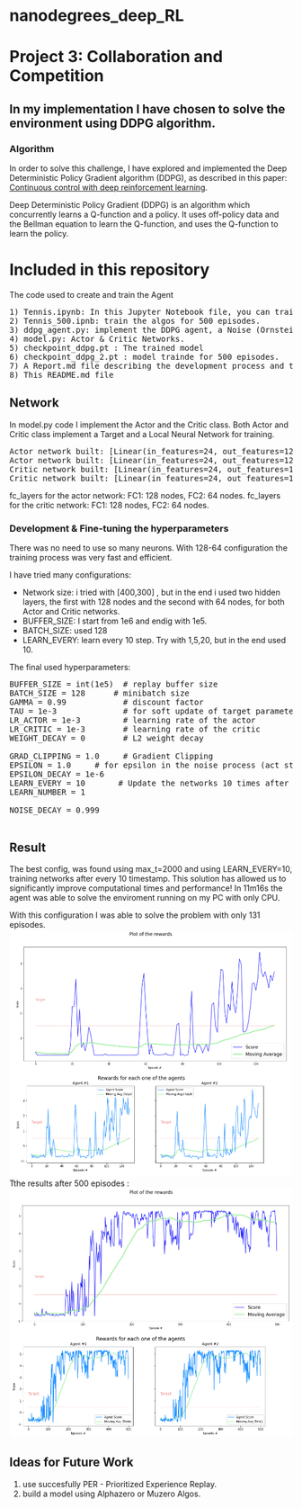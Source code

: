 # nanodegrees_deep_RL
# Project 3: Collaboration and Competition

## In my implementation I have chosen to solve the environment using DDPG algorithm.


### Algorithm
In order to solve this challenge, I have explored and implemented the Deep Deterministic Policy Gradient algorithm (DDPG), as described in this paper: [Continuous control with deep reinforcement learning](https://arxiv.org/abs/1509.02971).

Deep Deterministic Policy Gradient (DDPG) is an algorithm which concurrently learns a Q-function and a policy. It uses off-policy data and the Bellman equation to learn the Q-function, and uses the Q-function to learn the policy.

# Included in this repository
The code used to create and train the Agent
<pre>
1) Tennis.ipynb: In this Jupyter Notebook file, you can train the agent and plot results. 
2) Tennis_500.ipnb: train the algos for 500 episodes.
3) ddpg_agent.py: implement the DDPG agent, a Noise (Ornstein-Uhlenbeck process) and a Replay Buffer class.
4) model.py: Actor & Critic Networks.
5) checkpoint_ddpg.pt : The trained model
6) checkpoint_ddpg_2.pt : model trainde for 500 episodes.
7) A Report.md file describing the development process and the learning algorithm, along with ideas for future work
8) This README.md file
</pre>

## Network

In model.py code I implement the Actor and the Critic class. Both Actor and Critic class implement a Target and a Local Neural Network for training.

<pre>
Actor network built: [Linear(in_features=24, out_features=128, bias=True), Linear(in_features=128, out_features=64, bias=True), Linear(in_features=64, out_features=2, bias=True)]
Actor network built: [Linear(in_features=24, out_features=128, bias=True), Linear(in_features=128, out_features=64, bias=True), Linear(in_features=64, out_features=2, bias=True)]
Critic network built: [Linear(in_features=24, out_features=128, bias=True), Linear(in_features=130, out_features=64, bias=True), Linear(in_features=64, out_features=1, bias=True)]
Critic network built: [Linear(in_features=24, out_features=128, bias=True), Linear(in_features=130, out_features=64, bias=True), Linear(in_features=64, out_features=1, bias=True)]
</pre>

fc_layers for the actor network: FC1: 128 nodes, FC2: 64 nodes.
fc_layers for the critic network: FC1: 128 nodes, FC2: 64 nodes.


### Development & Fine-tuning the hyperparameters
There was no need to use so many neurons. With 128-64 configuration the training process was very fast and efficient.

I have tried many configurations:
  - Network size: i tried with [400,300] , but in the end i used two hidden layers, the first with 128 nodes and the second with 64 nodes, for both Actor and Critic networks.
  - BUFFER_SIZE: I start from 1e6 and endig with 1e5.
  - BATCH_SIZE: used 128
  - LEARN_EVERY: learn every 10 step. Try with 1,5,20, but in the end used 10.
  
The final used hyperparameters:
<pre>
BUFFER_SIZE = int(1e5)  # replay buffer size
BATCH_SIZE = 128      # minibatch size
GAMMA = 0.99            # discount factor
TAU = 1e-3              # for soft update of target parameters
LR_ACTOR = 1e-3         # learning rate of the actor 
LR_CRITIC = 1e-3        # learning rate of the critic
WEIGHT_DECAY = 0        # L2 weight decay

GRAD_CLIPPING = 1.0     # Gradient Clipping
EPSILON = 1.0     # for epsilon in the noise process (act step)
EPSILON_DECAY = 1e-6
LEARN_EVERY = 10       # Update the networks 10 times after every 20 timesteps
LEARN_NUMBER = 1 

NOISE_DECAY = 0.999

</pre>

## Result

The best config, was found using max_t=2000 and using LEARN_EVERY=10, training networks after every 10 timestamp.
This solution has allowed us to significantly improve computational times and performance! In 11m16s the agent was able to solve the enviroment running on my PC with only CPU.

With this configuration I was able to solve the problem with only 131 episodes.
![alt text](./images/solved_env.png)
Tthe results after 500 episodes :
![alt_text](./images/solved_500.png)

## Ideas for Future Work

 1) use succesfully PER - Prioritized Experience Replay.
 2) build a model using Alphazero or Muzero Algos.
